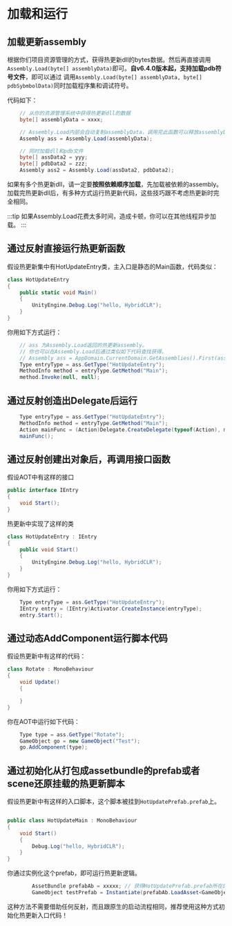 # 加载和运行

## 加载更新assembly

根据你们项目资源管理的方式，获得热更新dll的bytes数据。然后再直接调用`Assembly.Load(byte[] assemblyData)`即可。**自v6.4.0版本起，支持加载pdb符号文件**，即可以通过
调用`Assembly.Load(byte[] assemblyData, byte[] pdbSybmbolData)`同时加载程序集和调试符号。

代码如下：

```csharp
    // 从你的资源管理系统中获得热更新dll的数据
    byte[] assemblyData = xxxx; 

    // Assembly.Load内部会自动复制assemblyData，调用完此函数可以释放assemblyData，不需要保存起来。
    Assembly ass = Assembly.Load(assemblyData);

    // 同时加载dll和pdb文件
    byte[] assData2 = yyy;
    byte[] pdbData2 = zzz;
    Assembly ass2 = Assembly.Load(assData2, pdbData2);
```

如果有多个热更新dll，请一定要**按照依赖顺序加载**，先加载被依赖的assembly。加载完热更新dll后，有多种方式运行热更新代码，这些技巧跟不考虑热更新时完全相同。

:::tip
如果Assembly.Load花费太多时间，造成卡顿，你可以在其他线程异步加载。
:::

## 通过反射直接运行热更新函数

假设热更新集中有HotUpdateEntry类，主入口是静态的Main函数，代码类似：

```csharp
class HotUpdateEntry
{
    public static void Main()
    {
        UnityEngine.Debug.Log("hello, HybridCLR");
    }
}
```


你用如下方式运行：

```csharp
    // ass 为Assembly.Load返回的热更新assembly。
    // 你也可以在Assembly.Load后通过类似如下代码查找获得。
    // Assembly ass = AppDomain.CurrentDomain.GetAssemblies().First(assembly => assembly.GetName().Name == "Your-HotUpdate-Assembly");
    Type entryType = ass.GetType("HotUpdateEntry");
    MethodInfo method = entryType.GetMethod("Main");
    method.Invoke(null, null);
```

## 通过反射创造出Delegate后运行

```csharp
    Type entryType = ass.GetType("HotUpdateEntry");
    MethodInfo method = entryType.GetMethod("Main");
    Action mainFunc = (Action)Delegate.CreateDelegate(typeof(Action), method);
    mainFunc();
```

## 通过反射创建出对象后，再调用接口函数

假设AOT中有这样的接口

```csharp
public interface IEntry
{
    void Start();
}
```

热更新中实现了这样的类

```csharp
class HotUpdateEntry : IEntry
{
    public void Start()
    {
        UnityEngine.Debug.Log("hello, HybridCLR");
    }
}
```

你用如下方式运行：

```csharp
    Type entryType = ass.GetType("HotUpdateEntry");
    IEntry entry = (IEntry)Activator.CreateInstance(entryType);
    entry.Start();
```

## 通过动态AddComponent运行脚本代码

假设热更新中有这样的代码：

```csharp
class Rotate : MonoBehaviour
{
    void Update()
    {

    }
}
```

你在AOT中运行如下代码：

```csharp
    Type type = ass.GetType("Rotate");
    GameObject go = new GameObject("Test");
    go.AddComponent(type);
```


## 通过初始化从打包成assetbundle的prefab或者scene还原挂载的热更新脚本

假设热更新中有这样的入口脚本，这个脚本被挂到`HotUpdatePrefab.prefab`上。

```csharp

public class HotUpdateMain : MonoBehaviour
{
    void Start()
    {
        Debug.Log("hello, HybridCLR");
    }
}

```

你通过实例化这个prefab，即可运行热更新逻辑。

```csharp
        AssetBundle prefabAb = xxxxx; // 获得HotUpdatePrefab.prefab所在的AssetBundle
        GameObject testPrefab = Instantiate(prefabAb.LoadAsset<GameObject>("HotUpdatePrefab.prefab"));
```

这种方法不需要借助任何反射，而且跟原生的启动流程相同，推荐使用这种方式初始化热更新入口代码！
